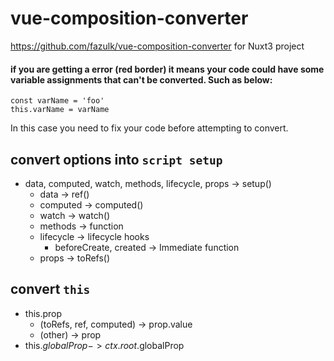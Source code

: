 # vue-composition-converter

https://github.com/fazulk/vue-composition-converter for Nuxt3 project

#### if you are getting a error (red border) it means your code could have some variable assignments that can't be converted. Such as below:

```
const varName = 'foo'
this.varName = varName
```

In this case you need to fix your code before attempting to convert.

## convert options into `script setup`

- data, computed, watch, methods, lifecycle, props -> setup()
  - data -> ref()
  - computed -> computed()
  - watch -> watch()
  - methods -> function
  - lifecycle -> lifecycle hooks
    - beforeCreate, created -> Immediate function
  - props -> toRefs()

## convert `this`

- this.prop
  - (toRefs, ref, computed) -> prop.value
  - (other) -> prop
- this.$globalProp -> ctx.root.$globalProp

